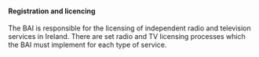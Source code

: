 ####  Registration and licencing

The BAI is responsible for the licensing of independent radio and television
services in Ireland. There are set radio and TV licensing processes which the
BAI must implement for each type of service.
